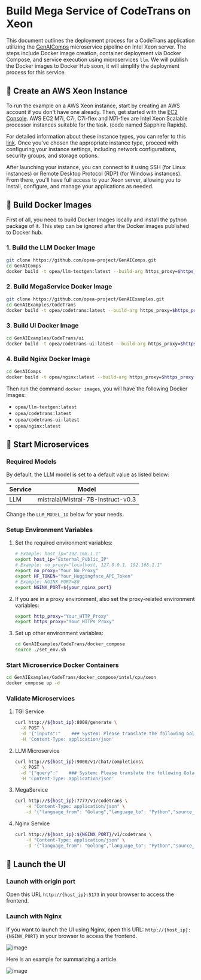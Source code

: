 # Build Mega Service of CodeTrans on Xeon

This document outlines the deployment process for a CodeTrans application utilizing the [GenAIComps](https://github.com/opea-project/GenAIComps.git) microservice pipeline on Intel Xeon server. The steps include Docker image creation, container deployment via Docker Compose, and service execution using microservices `llm`. We will publish the Docker images to Docker Hub soon, it will simplify the deployment process for this service.

## 🚀 Create an AWS Xeon Instance

To run the example on a AWS Xeon instance, start by creating an AWS account if you don't have one already. Then, get started with the [EC2 Console](https://console.aws.amazon.com/ec2/v2/home). AWS EC2 M7i, C7i, C7i-flex and M7i-flex are Intel Xeon Scalable processor instances suitable for the task. (code named Sapphire Rapids).

For detailed information about these instance types, you can refer to this [link](https://aws.amazon.com/ec2/instance-types/m7i/). Once you've chosen the appropriate instance type, proceed with configuring your instance settings, including network configurations, security groups, and storage options.

After launching your instance, you can connect to it using SSH (for Linux instances) or Remote Desktop Protocol (RDP) (for Windows instances). From there, you'll have full access to your Xeon server, allowing you to install, configure, and manage your applications as needed.

## 🚀 Build Docker Images

First of all, you need to build Docker Images locally and install the python package of it. This step can be ignored after the Docker images published to Docker hub.

### 1. Build the LLM Docker Image

```bash
git clone https://github.com/opea-project/GenAIComps.git
cd GenAIComps
docker build -t opea/llm-textgen:latest --build-arg https_proxy=$https_proxy --build-arg http_proxy=$http_proxy -f comps/llms/src/text-generation/Dockerfile .
```

### 2. Build MegaService Docker Image

```bash
git clone https://github.com/opea-project/GenAIExamples.git
cd GenAIExamples/CodeTrans
docker build -t opea/codetrans:latest --build-arg https_proxy=$https_proxy --build-arg http_proxy=$http_proxy -f Dockerfile .
```

### 3. Build UI Docker Image

```bash
cd GenAIExamples/CodeTrans/ui
docker build -t opea/codetrans-ui:latest --build-arg https_proxy=$https_proxy --build-arg http_proxy=$http_proxy -f ./docker/Dockerfile .
```

### 4. Build Nginx Docker Image

```bash
cd GenAIComps
docker build -t opea/nginx:latest --build-arg https_proxy=$https_proxy --build-arg http_proxy=$http_proxy -f comps/third_parties/nginx/src/Dockerfile .
```

Then run the command `docker images`, you will have the following Docker Images:

- `opea/llm-textgen:latest`
- `opea/codetrans:latest`
- `opea/codetrans-ui:latest`
- `opea/nginx:latest`

## 🚀 Start Microservices

### Required Models

By default, the LLM model is set to a default value as listed below:

| Service | Model                              |
| ------- | ---------------------------------- |
| LLM     | mistralai/Mistral-7B-Instruct-v0.3 |

Change the `LLM_MODEL_ID` below for your needs.

### Setup Environment Variables

1. Set the required environment variables:

   ```bash
   # Example: host_ip="192.168.1.1"
   export host_ip="External_Public_IP"
   # Example: no_proxy="localhost, 127.0.0.1, 192.168.1.1"
   export no_proxy="Your_No_Proxy"
   export HF_TOKEN="Your_Huggingface_API_Token"
   # Example: NGINX_PORT=80
   export NGINX_PORT=${your_nginx_port}
   ```

2. If you are in a proxy environment, also set the proxy-related environment variables:

   ```bash
   export http_proxy="Your_HTTP_Proxy"
   export https_proxy="Your_HTTPs_Proxy"
   ```

3. Set up other environment variables:

   ```bash
   cd GenAIExamples/CodeTrans/docker_compose
   source ./set_env.sh
   ```

### Start Microservice Docker Containers

```bash
cd GenAIExamples/CodeTrans/docker_compose/intel/cpu/xeon
docker compose up -d
```

### Validate Microservices

1. TGI Service

   ```bash
   curl http://${host_ip}:8008/generate \
     -X POST \
     -d '{"inputs":"    ### System: Please translate the following Golang codes into  Python codes.    ### Original codes:    '\'''\'''\''Golang    \npackage main\n\nimport \"fmt\"\nfunc main() {\n    fmt.Println(\"Hello, World!\");\n    '\'''\'''\''    ### Translated codes:","parameters":{"max_new_tokens":17, "do_sample": true}}' \
     -H 'Content-Type: application/json'
   ```

2. LLM Microservice

   ```bash
   curl http://${host_ip}:9000/v1/chat/completions\
     -X POST \
     -d '{"query":"    ### System: Please translate the following Golang codes into  Python codes.    ### Original codes:    '\'''\'''\''Golang    \npackage main\n\nimport \"fmt\"\nfunc main() {\n    fmt.Println(\"Hello, World!\");\n    '\'''\'''\''    ### Translated codes:"}' \
     -H 'Content-Type: application/json'
   ```

3. MegaService

   ```bash
   curl http://${host_ip}:7777/v1/codetrans \
       -H "Content-Type: application/json" \
       -d '{"language_from": "Golang","language_to": "Python","source_code": "package main\n\nimport \"fmt\"\nfunc main() {\n    fmt.Println(\"Hello, World!\");\n}"}'
   ```

4. Nginx Service

   ```bash
   curl http://${host_ip}:${NGINX_PORT}/v1/codetrans \
       -H "Content-Type: application/json" \
       -d '{"language_from": "Golang","language_to": "Python","source_code": "package main\n\nimport \"fmt\"\nfunc main() {\n    fmt.Println(\"Hello, World!\");\n}"}'
   ```

## 🚀 Launch the UI

### Launch with origin port

Open this URL `http://{host_ip}:5173` in your browser to access the frontend.

### Launch with Nginx

If you want to launch the UI using Nginx, open this URL: `http://{host_ip}:{NGINX_PORT}` in your browser to access the frontend.

![image](https://github.com/intel-ai-tce/GenAIExamples/assets/21761437/71214938-819c-4979-89cb-c03d937cd7b5)

Here is an example for summarizing a article.

![image](https://github.com/intel-ai-tce/GenAIExamples/assets/21761437/be543e96-ddcd-4ee0-9f2c-4e99fee77e37)
